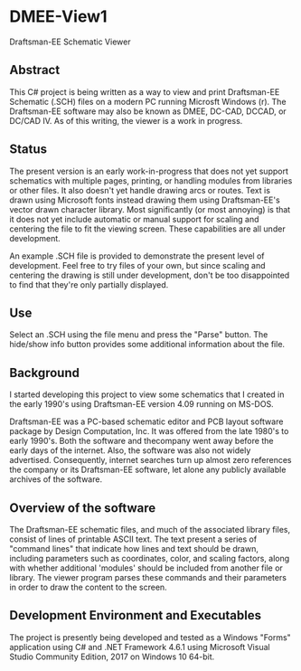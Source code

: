 # DMEE-View1
Draftsman-EE Schematic Viewer

## Abstract
This C# project is being written as a way to view and print Draftsman-EE Schematic (.SCH) files on
a modern PC running Microsft Windows (r). The Draftsman-EE software may also be known as DMEE, DC-CAD, DCCAD, or DC/CAD IV. As of this writing, the viewer is a work in progress.

## Status
The present version is an early work-in-progress that does not yet support schematics with multiple pages, printing, or handling modules from libraries or other files. It also doesn't yet handle drawing arcs or routes. Text is drawn using Microsoft fonts instead drawing them using Draftsman-EE's vector drawn character library. Most significantly (or most annoying) is that it does not yet include automatic or manual support for scaling and centering the file to fit the viewing screen. These capabilities are all under development.

An example .SCH file is provided to demonstrate the present level of development. Feel free to try files of your own, but since scaling and centering the drawing is still under development, don't be too disappointed to find that they're only partially displayed.

## Use
Select an .SCH using the file menu and press the "Parse" button. The hide/show info button provides some additional information about the file.

##  Background
I started developing this project to view some schematics that I created in the early 1990's using
Draftsman-EE version 4.09 running on MS-DOS. 

Draftsman-EE was a PC-based schematic editor and PCB layout software package by
Design Computation, Inc. It was offered from the late 1980's to early 1990's.
Both the software and thecompany went away before the early days of the internet.
Also, the software was also not widely advertised. Consequently, internet searches turn up
almost zero references the company or its Draftsman-EE software, let alone any publicly available
archives of the software. 

##  Overview of the software
The Draftsman-EE schematic files, and much of the associated library files, consist of
lines of printable ASCII text. The text present a series of "command lines" that indicate how lines and text should be drawn, including
parameters such as coordinates, color, and scaling factors, along with whether additional 'modules' should be included from another file
or library. The viewer program parses these commands and their parameters in order to draw the content to the screen. 

## Development Environment and Executables
The project is presently being developed and tested as a Windows "Forms" application using C#
and .NET Framework 4.6.1 using Microsoft Visual Studio Community Edition, 2017 on Windows 10 64-bit.
